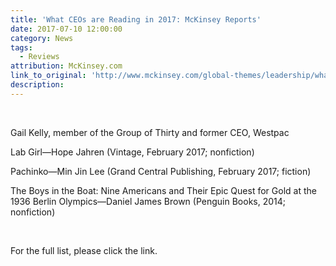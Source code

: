 ```yaml
---
title: 'What CEOs are Reading in 2017: McKinsey Reports'
date: 2017-07-10 12:00:00
category: News
tags:
  - Reviews
attribution: McKinsey.com
link_to_original: 'http://www.mckinsey.com/global-themes/leadership/what-ceos-are-reading-in-2017'
description:
---
```



&nbsp;

Gail Kelly, member of the Group of Thirty and former CEO, Westpac

Lab Girl—Hope Jahren (Vintage, February 2017; nonfiction)

Pachinko—Min Jin Lee (Grand Central Publishing, February 2017; fiction)

The Boys in the Boat: Nine Americans and Their Epic Quest for Gold at the 1936 Berlin Olympics—Daniel James Brown (Penguin Books, 2014; nonfiction)

&nbsp;

For the full list, please click the link.&nbsp;